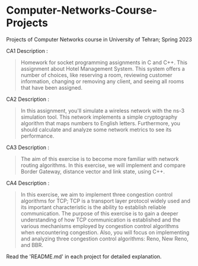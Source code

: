 # Computer-Networks-Course-Projects
Projects of Computer Networks course in University of Tehran; Spring 2023

CA1 Description :
> Homework for socket programming assignments in C and C++.
This assignment about Hotel Management System. This system offers a number of choices, like reserving a room, reviewing customer information, changing or removing any client, and seeing all rooms that have been assigned. 

CA2 Description :
> In this assignment, you'll simulate a wireless network with the ns-3 simulation tool. This network implements a simple cryptography algorithm that maps numbers to English letters. Furthermore, you should calculate and analyze some network metrics to see its performance.

CA3 Description :
> The aim of this exercise is to become more familiar with network routing algorithms. In this exercise, we will implement and compare Border Gateway, distance vector and link state, using C++.

CA4 Description :
> In this exercise, we aim to implement three congestion control algorithms for TCP; TCP is a transport layer protocol widely used and its important characteristic is the ability to establish reliable communication. The purpose of this exercise is to gain a deeper understanding of how TCP communication is established and the various mechanisms employed by congestion control algorithms when encountering congestion.
Also, you will focus on implementing and analyzing three congestion control algorithms: Reno, New Reno, and BBR.

Read the 'README.md' in each project for detailed explanation.

